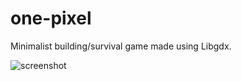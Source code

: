 # one-pixel
Minimalist building/survival game made using Libgdx.

![screenshot](https://raw.github.com/lucasdnd/one-pixel/master/one-pixel-print.png)
